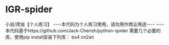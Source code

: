 # IGR-spider
小说/爬虫【个人练习】
----本代码为个人练习使用，请勿用作商业用途----
----本代码基于https://github.com/Jack-Cherish/python-spider
需要几个必要的库，使用pip install安装下列库：
bs4
cn2an
